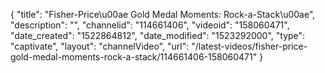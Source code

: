 {
    "title": "Fisher-Price\u00ae Gold Medal Moments: Rock-a-Stack\u00ae",
    "description": "",
    "channelid": "114661406",
    "videoid": "158060471",
    "date_created": "1522864812",
    "date_modified": "1523292000",
    "type": "captivate",
    "layout": "channelVideo",
    "url": "\/latest-videos\/fisher-price-gold-medal-moments-rock-a-stack\/114661406-158060471"
}